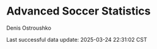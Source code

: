 # Advanced Soccer Statistics
Denis Ostroushko

<!-- gfm -->

Last successful data update: 2025-03-24 22:31:02 CST
